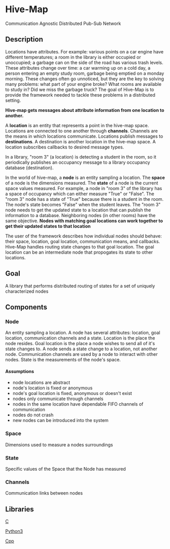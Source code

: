 # Hive-Map

Communication Agnostic Distributed Pub-Sub Network

## Description

Locations have attributes. For example: various points on a car engine have 
different temperatures; a room in the library is either occupied or unoccupied; 
a garbage can on the side of the road has various trash levels. These
attributes change over time: a car warming up on a cold day, a person entering
an empty study room, garbage being emptied on a monday morning. These changes
often go unnoticed, but they are the key to solving many problems: what part of
your engine broke? What rooms are available to study in? Did we miss the garbage
truck? The goal of Hive-Map is to provide the framework needed to tackle these
problems in a distributed setting.

**Hive-map gets messages about attribute information from one location to another.**

A **location** is an entity that represents a point in the hive-map space. Locations
are connected to one another through **channels**. Channels are the means in which
locations communicate. Locations publish messages to **destinations**. A destination 
is another location in the hive-map space. A location subscribes callbacks to desired
message types. 




In a library, "room 3" (a location) is detecting a
student in the room, so it periodically publishes an occupancy message to a library
occupancy database (destination). 


In the world of hive-map, a **node** is an entity sampling a location. The 
**space** of a node is the dimensions measured. The **state** of a node
is the current space values measured. For example, a node in "room 3" of the 
library has a space of occupancy which can either measure "True" or "False". The 
"room 3" node has a state of "True" because there is a student in the room. The 
node's state becomes "False" when the student leaves. The "room 3" node needs to
get the updated state to a location that can publish the information to a
database. Neighboring nodes (in other rooms) have the same objective.
**Nodes with matching goal locations can work together to get their updated 
states to that location** 

The user of the framework describes how individual nodes should behave: their
space, location, goal location, communication means, and callbacks. Hive-Map 
handles routing state changes to that goal location. The goal location can be 
an intermediate node that propogates its state to other locations.

## Goal

A library that performs distributed routing of states for a set of uniquely characterized nodes

## Components

### Node
An entity sampling a location. A node has several attributes: location, goal location, 
communication channels and a state. Location is the place the node resides. Goal location is
the place a node wishes to send all of it's state changes to. A node sends a state change to a
location, not another node. Communication channels are used by a node to interact with other nodes.
State is the measurements of the node's space.
 
#### Assumptions
- node locations are abstract
- node's location is fixed or anonymous
- node's goal location is fixed, anonymous or doesn't exist
- nodes only communicate through channels
- nodes in the same location have dependable FIFO channels of communication
- nodes do not crash
- new nodes can be introduced into the system

### Space
Dimensions used to measure a nodes surroundings

### State
Specific values of the Space that the Node has measured

### Channels
Communication links between nodes

## Libraries
[C](https://github.com/gregjhansell97/hive-map-c/)  

[Python3](https://github.com/gregjhansell97/hive-map-python-3/)

[Cpp](https://github.com/gregjhansell97/hive-map-cpp/)  
  
